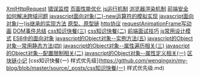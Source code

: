 [XmlHttpRequest](https://github.com/wenqingxin/my-blog/blob/master/source/_posts/XmlHttpRequest.md)
[错误监控](https://github.com/wenqingxin/my-blog/blob/master/source/_posts/错误监控.md)
[页面性能优化](https://github.com/wenqingxin/my-blog/blob/master/source/_posts/页面性能优化.md)
[js运行机制](https://github.com/wenqingxin/my-blog/blob/master/source/_posts/js运行机制.md)
[浏览器渲染机制](https://github.com/wenqingxin/my-blog/blob/master/source/_posts/浏览器渲染机制.md)
[前端安全](https://github.com/wenqingxin/my-blog/blob/master/source/_posts/前端安全.md)
[如何解决跨域问题](https://github.com/wenqingxin/my-blog/blob/master/source/_posts/如何解决跨域问题.md)
[javascript面向对象(二)-new运算符的模拟实现](https://github.com/wenqingxin/my-blog/blob/master/source/_posts/javascript面向对象(二)-new运算符的模拟实现.md)
[javascript面向对象(一)js继承的实现方法](https://github.com/wenqingxin/my-blog/blob/master/source/_posts/javascript面向对象(一)js继承的实现方法.md)
[原型、原型链](https://github.com/wenqingxin/my-blog/blob/master/source/_posts/原型、原型链.md)
[http协议](https://github.com/wenqingxin/my-blog/blob/master/source/_posts/http协议.md)
[requestAnimationFrame写动画](https://github.com/wenqingxin/my-blog/blob/master/source/_posts/requestAnimationFrame写动画.md)
[DOM事件总结](https://github.com/wenqingxin/my-blog/blob/master/source/_posts/DOM事件总结.md)
[css知识快餐(三)](https://github.com/wenqingxin/my-blog/blob/master/source/_posts/css知识快餐(三).md)
[css知识快餐(二)](https://github.com/wenqingxin/my-blog/blob/master/source/_posts/css知识快餐(二).md)
[前端面试技巧](https://github.com/wenqingxin/my-blog/blob/master/source/_posts/前端面试技巧.md)
[js常用设计模式](https://github.com/wenqingxin/my-blog/blob/master/source/_posts/js常用设计模式.md)
[ES6中的面向对象](https://github.com/wenqingxin/my-blog/blob/master/source/_posts/ES6中的面向对象.md)
[javascript的Object对象--实例方法(五)](https://github.com/wenqingxin/my-blog/blob/master/source/_posts/javascript的Object对象--实例方法(五).md)
[javascript的Object对象--常用静态方法(四)](https://github.com/wenqingxin/my-blog/blob/master/source/_posts/javascript的Object对象--常用静态方法(四).md)
[javascript的Object对象--属性遍历相关(三)](https://github.com/wenqingxin/my-blog/blob/master/source/_posts/javascript的Object对象--属性遍历相关(三).md)
[javascript的Object对象--配置限制相关(二)](https://github.com/wenqingxin/my-blog/blob/master/source/_posts/javascript的Object对象--配置限制相关(二).md)
[javascript的Object对象--属性定义相关(一)](https://github.com/wenqingxin/my-blog/blob/master/source/_posts/javascript的Object对象--属性定义相关(一).md)
[区块链小记](https://github.com/wenqingxin/my-blog/blob/master/source/_posts/区块链小记.md)
[css知识快餐(一) 样式优先级](https://github.com/wenqingxin/my-blog/blob/master/source/_posts/css知识快餐(一) 样式优先级.md)